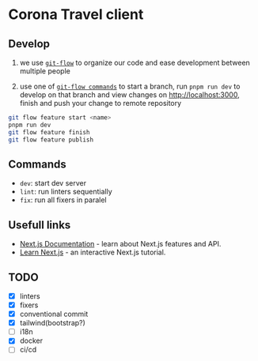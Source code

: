 <!-- prettier-ignore -->
Corona Travel client
====================

<!-- prettier-ignore -->
Develop
-------
1. we use [`git-flow`](https://github.com/petervanderdoes/gitflow-avh/wiki) to organize our code and ease development between multiple people

2. use one of [`git-flow commands`](https://danielkummer.github.io/git-flow-cheatsheet/index.html) to start a branch, run `pnpm run dev` to develop on that branch and view changes on [http://localhost:3000](http://localhost:3000), finish and push your change to remote repository

```sh
git flow feature start <name>
pnpm run dev
git flow feature finish
git flow feature publish
```

<!-- prettier-ignore -->
Commands
--------
- `dev`: start dev server
- `lint`: run linters sequentially
- `fix`: run all fixers in paralel

<!-- prettier-ignore -->
Usefull links
-------------
- [Next.js Documentation](https://nextjs.org/docs) - learn about Next.js features and API.
- [Learn Next.js](https://nextjs.org/learn) - an interactive Next.js tutorial.

<!-- prettier-ignore -->
TODO
----
- [x] linters
- [x] fixers
- [x] conventional commit
- [x] tailwind(bootstrap?)
- [ ] i18n
- [x] docker
- [ ] ci/cd
